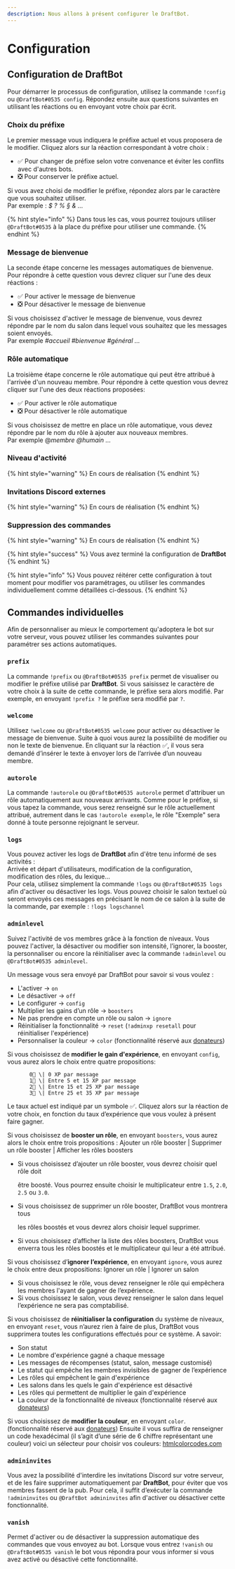 ```yaml
---
description: Nous allons à présent configurer le DraftBot.
---
```


# Configuration

## Configuration de DraftBot

Pour démarrer le processus de configuration, utilisez la commande `!config` ou `@DraftBot#0535 config`. Répondez ensuite aux questions suivantes en utilisant les réactions ou en envoyant votre choix par écrit.

### Choix du préfixe

Le premier message vous indiquera le préfixe actuel et vous proposera de le modifier. Cliquez alors sur la réaction correspondant à votre choix :

* ✅ Pour changer de préfixe selon votre convenance et éviter les conflits avec d'autres bots.
* ❎ Pour conserver le préfixe actuel.

Si vous avez choisi de modifier le préfixe, répondez alors par le caractère que vous souhaitez utiliser.   
Par exemple : _$ ? % § & ..._

{% hint style="info" %}
Dans tous les cas, vous pourrez toujours utiliser `@DraftBot#0535` à la place du préfixe pour utiliser une commande.
{% endhint %}

### Message de bienvenue

La seconde étape concerne les messages automatiques de bienvenue. Pour répondre à cette question vous devrez cliquer sur l'une des deux réactions : 

* ✅ Pour activer le message de bienvenue 
* ❎ Pour désactiver le message de bienvenue

Si vous choisissez d'activer le message de bienvenue, vous devrez répondre par le nom du salon dans lequel vous souhaitez que les messages soient envoyés.   
Par exemple _\#accueil \#bienvenue \#général ..._

### Rôle automatique

La troisième étape concerne le rôle automatique qui peut être attribué à l'arrivée d'un nouveau membre. Pour répondre à cette question vous devrez cliquer sur l'une des deux réactions proposées: 

* ✅ Pour activer le rôle automatique
* ❎ Pour désactiver le rôle automatique

 Si vous choisissez de mettre en place un rôle automatique, vous devez répondre par le nom du rôle à ajouter aux nouveaux membres.   
Par exemple @_membre @humain ..._

### Niveau d'activité

{% hint style="warning" %}
En cours de réalisation
{% endhint %}

### Invitations Discord externes

{% hint style="warning" %}
En cours de réalisation
{% endhint %}

### Suppression des commandes

{% hint style="warning" %}
En cours de réalisation
{% endhint %}

{% hint style="success" %}
Vous avez terminé la configuration de **DraftBot**
{% endhint %}

{% hint style="info" %}
Vous pouvez réitérer cette configuration à tout moment pour modifier vos paramétrages, ou utiliser les commandes individuellement comme détaillées ci-dessous.
{% endhint %}

## Commandes individuelles

Afin de personnaliser au mieux le comportement qu'adoptera le bot sur votre serveur, vous pouvez utiliser les commandes suivantes pour paramétrer ses actions automatiques.

### `prefix`

La commande `!prefix` ou `@DraftBot#0535 prefix` permet de visualiser ou modifier le préfixe utilisé par **DraftBot**. Si vous saisissez le caractère de votre choix à la suite de cette commande, le préfixe sera alors modifié. Par exemple, en envoyant `!prefix ?` le préfixe sera modifié par `?`.

### `welcome`

Utilisez `!welcome` ou `@DraftBot#0535 welcome` pour activer ou désactiver le message de bienvenue. Suite à quoi vous aurez la possibilité de modifier ou non le texte de bienvenue. En cliquant sur la réaction ✅, il vous sera demandé d’insérer le texte à envoyer lors de l’arrivée d’un nouveau membre.

### `autorole`

La commande `!autorole` ou `@DraftBot#0535 autorole` permet d'attribuer un rôle automatiquement aux nouveaux arrivants. Comme pour le préfixe, si vous tapez la commande, vous serez renseigné sur le rôle actuellement attribué, autrement dans le cas `!autorole exemple`, le rôle "Exemple" sera donné à toute personne rejoignant le serveur.

### `logs`

Vous pouvez activer les logs de **DraftBot** afin d'être tenu informé de ses activités :   
Arrivée et départ d'utilisateurs, modification de la configuration, modification des rôles, du lexique...  
Pour cela, utilisez simplement la commande `!logs` ou `@DraftBot#0535 logs` afin d'activer ou désactiver les logs. Vous pouvez choisir le salon textuel où seront envoyés ces messages en précisant le nom de ce salon à la suite de la commande, par exemple : `!logs logschannel`

### `adminlevel`

Suivez l'activité de vos membres grâce à la fonction de niveaux. Vous pouvez l'activer, la désactiver ou modifier son intensité, l’ignorer, la booster, la personnaliser ou encore la réinitialiser avec la commande `!adminlevel` ou `@DraftBot#0535 adminlevel`. 

Un message vous sera envoyé par DraftBot pour savoir si vous voulez :

* L'activer → `on`
* Le désactiver → `off`
* Le configurer → `config`
* Multiplier les gains d’un rôle → `boosters`
* Ne pas prendre en compte un rôle ou salon → `ignore` 
* Réinitialiser la fonctionnalité → `reset` \(`!adminxp resetall` pour réinitialiser l'expérience\)
*  Personnaliser la couleur → `color` \(fonctionnalité réservé aux [donateurs](https://www.draftbot.fr/premium)\)

Si vous choisissez de **modifier le gain d'expérience**, en envoyant `config`, vous aurez alors le choix entre quatre propositions:

           0⃣ \| 0 XP par message  
           1⃣ \| Entre 5 et 15 XP par message  
           2⃣ \| Entre 15 et 25 XP par message  
           3⃣ \| Entre 25 et 35 XP par message  
  
Le taux actuel est indiqué par un symbole ✅. Cliquez alors sur la réaction de votre choix, en fonction du taux d’expérience que vous voulez à présent faire gagner. 

Si vous choisissez de **booster un rôle**, en envoyant `boosters`, vous aurez alors le choix entre trois propositions : Ajouter un rôle booster \| Supprimer un rôle booster \| Afficher les rôles boosters

* Si vous choisissez d’ajouter un rôle booster, vous devrez choisir quel rôle doit

  être boosté. Vous pourrez ensuite choisir le multiplicateur entre `1.5`, `2.0`, `2.5` ou `3.0`.

* Si vous choisissez de supprimer un rôle booster, DraftBot vous montrera tous

  les rôles boostés et vous devrez alors choisir lequel supprimer.

* Si vous choisissez d’afficher la liste des rôles boosters, DraftBot vous enverra tous les rôles boostés et le multiplicateur qui leur a été attribué.

Si vous choisissez d’**ignorer l’expérience**, en envoyant `ignore`, vous aurez le choix entre deux propositions: Ignorer un rôle \| Ignorer un salon 

* Si vous choisissez le rôle, vous devez renseigner le rôle qui empêchera les membres l'ayant de gagner de l’expérience. 
* Si vous choisissez le salon, vous devez renseigner le salon dans lequel l’expérience ne sera pas comptabilisé.

Si vous choisissez de **réinitialiser la configuration** du système de niveaux, en envoyant `reset`, vous n’aurez rien à faire de plus, DraftBot vous supprimera toutes les configurations effectués pour ce système. A savoir:

* Son statut
* Le nombre d'expérience gagné a chaque message
* Les messages de récompenses \(statut, salon, message customisé\)
* Le statut qui empêche les membres invisibles de gagner de l’expérience
* Les rôles qui empêchent le gain d'expérience
* Les salons dans les quels le gain d'expérience est désactivé
* Les rôles qui permettent de multiplier le gain d'expérience
* La couleur de la fonctionnalité de niveaux \(fonctionnalité réservé aux [donateurs](https://www.draftbot.fr/premium)\)

Si vous choisissez de **modifier la couleur**, en envoyant `color`. \(fonctionnalité réservé aux [donateurs](https://www.draftbot.fr/premium)\) Ensuite il vous suffira de renseigner un code hexadécimal \(il s’agit d’une série de 6 chiffre représentant une couleur\) voici un sélecteur pour choisir vos couleurs: [htmlcolorcodes.com](https://htmlcolorcodes.com/)

### `admininvites`

Vous avez la possibilité d'interdire les invitations Discord sur votre serveur, et de les faire supprimer automatiquement par **DraftBot**, pour éviter que vos membres fassent de la pub. Pour cela, il suffit d’exécuter la commande `!admininvites` ou `@DraftBot admininvites` afin d'activer ou désactiver cette fonctionnalité.

### `vanish`

Permet d'activer ou de désactiver la suppression automatique des commandes que vous envoyez au bot. Lorsque vous entrez `!vanish` ou `@DraftBot#0535 vanish` le bot vous répondra pour vous informer si vous avez activé ou désactivé cette fonctionnalité.

